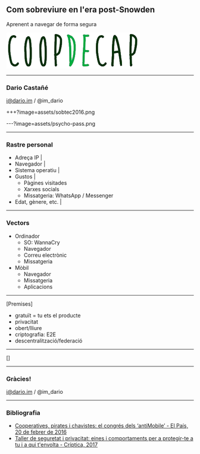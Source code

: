 ## Com sobreviure en l'era post-Snowden

Aprenent a navegar de forma segura

![Coop de Cap Anoia 2017](assets/coopdecap.png)

---

### Dario Castañé

i@dario.im / @im_dario

+++?image=assets/sobtec2016.png

---?image=assets/psycho-pass.png

---

### Rastre personal

* Adreça IP          |
* Navegador          |
* Sistema operatiu   |
* Gustos             |
  * Pàgines visitades
  * Xarxes socials
  * Missatgeria: WhatsApp / Messenger
* Edat, gènere, etc. |

---

### Vectors

* Ordinador
  * SO: WannaCry
  * Navegador
  * Correu electrònic
  * Missatgeria
* Mòbil
  * Navegador
  * Missatgeria
  * Aplicacions

---

[Premises]

* gratuït = tu ets el producte
* privacitat
* obert/lliure
* criptografia: E2E
* descentralització/federació

---

[]

---

### Gràcies!

i@dario.im / @im_dario

---

### Bibliografia

* [Cooperatives, pirates i chavistes: el congrés dels ‘antiMobile’ - El País, 20 de febrer de 2016](http://cat.elpais.com/cat/2016/02/20/catalunya/1455987629_287544.html)
* [Taller de seguretat i privacitat: eines i comportaments per a protegir-te a tu i a qui t'envolta - Críptica, 2017](https://gitpitch.com/CripticaOrg/presentacio-eines-2017/master)
